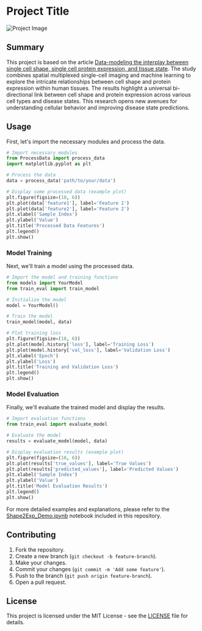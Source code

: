 
# Project Title

![Project Image](path_to_your_image)

## Summary

This project is based on the article [Data-modeling the interplay between single cell shape, single cell protein expression, and tissue state](https://www.biorxiv.org/content/10.1101/2024.05.29.595857v1). The study combines spatial multiplexed single-cell imaging and machine learning to explore the intricate relationships between cell shape and protein expression within human tissues. The results highlight a universal bi-directional link between cell shape and protein expression across various cell types and disease states. This research opens new avenues for understanding cellular behavior and improving disease state predictions.

## Usage

First, let's import the necessary modules and process the data.

```python
# Import necessary modules
from ProcessData import process_data
import matplotlib.pyplot as plt

# Process the data
data = process_data('path/to/your/data')

# Display some processed data (example plot)
plt.figure(figsize=(10, 6))
plt.plot(data['feature1'], label='Feature 1')
plt.plot(data['feature2'], label='Feature 2')
plt.xlabel('Sample Index')
plt.ylabel('Value')
plt.title('Processed Data Features')
plt.legend()
plt.show()
```

### Model Training

Next, we'll train a model using the processed data.

```python
# Import the model and training functions
from models import YourModel
from train_eval import train_model

# Initialize the model
model = YourModel()

# Train the model
train_model(model, data)

# Plot training loss
plt.figure(figsize=(10, 6))
plt.plot(model.history['loss'], label='Training Loss')
plt.plot(model.history['val_loss'], label='Validation Loss')
plt.xlabel('Epoch')
plt.ylabel('Loss')
plt.title('Training and Validation Loss')
plt.legend()
plt.show()
```

### Model Evaluation

Finally, we'll evaluate the trained model and display the results.

```python
# Import evaluation functions
from train_eval import evaluate_model

# Evaluate the model
results = evaluate_model(model, data)

# Display evaluation results (example plot)
plt.figure(figsize=(10, 6))
plt.plot(results['true_values'], label='True Values')
plt.plot(results['predicted_values'], label='Predicted Values')
plt.xlabel('Sample Index')
plt.ylabel('Value')
plt.title('Model Evaluation Results')
plt.legend()
plt.show()
```

For more detailed examples and explanations, please refer to the [Shape2Exp_Demo.ipynb](Shape2Exp_Demo.ipynb) notebook included in this repository.

## Contributing

1. Fork the repository.
2. Create a new branch (`git checkout -b feature-branch`).
3. Make your changes.
4. Commit your changes (`git commit -m 'Add some feature'`).
5. Push to the branch (`git push origin feature-branch`).
6. Open a pull request.

## License

This project is licensed under the MIT License - see the [LICENSE](LICENSE) file for details.
